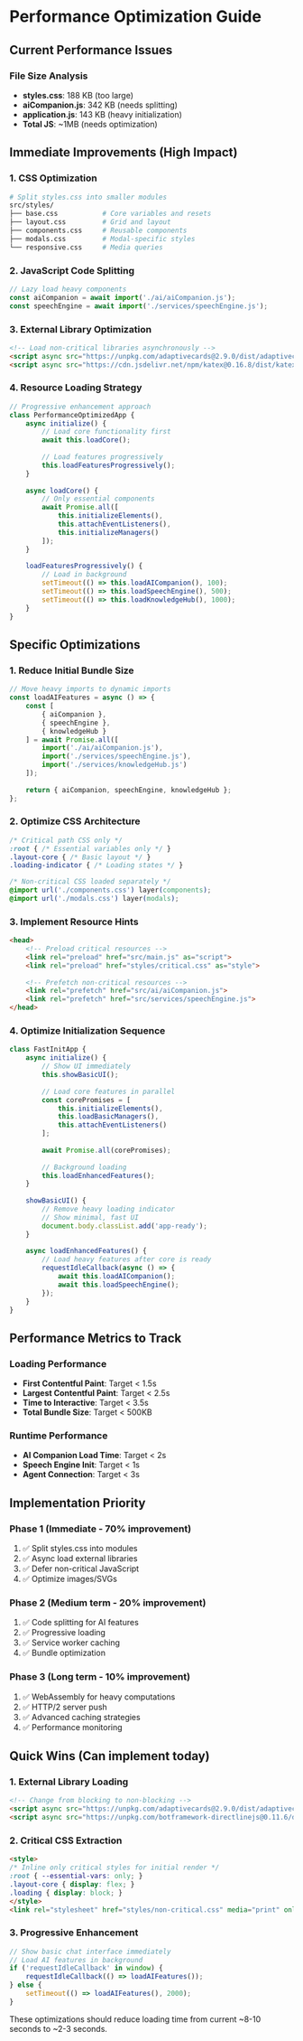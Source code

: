 # Performance Optimization Guide

## Current Performance Issues

### File Size Analysis
- **styles.css**: 188 KB (too large)
- **aiCompanion.js**: 342 KB (needs splitting)
- **application.js**: 143 KB (heavy initialization)
- **Total JS**: ~1MB (needs optimization)

## Immediate Improvements (High Impact)

### 1. CSS Optimization
```bash
# Split styles.css into smaller modules
src/styles/
├── base.css           # Core variables and resets
├── layout.css         # Grid and layout
├── components.css     # Reusable components
├── modals.css         # Modal-specific styles
└── responsive.css     # Media queries
```

### 2. JavaScript Code Splitting
```javascript
// Lazy load heavy components
const aiCompanion = await import('./ai/aiCompanion.js');
const speechEngine = await import('./services/speechEngine.js');
```

### 3. External Library Optimization
```html
<!-- Load non-critical libraries asynchronously -->
<script async src="https://unpkg.com/adaptivecards@2.9.0/dist/adaptivecards.min.js"></script>
<script async src="https://cdn.jsdelivr.net/npm/katex@0.16.8/dist/katex.min.js"></script>
```

### 4. Resource Loading Strategy
```javascript
// Progressive enhancement approach
class PerformanceOptimizedApp {
    async initialize() {
        // Load core functionality first
        await this.loadCore();
        
        // Load features progressively
        this.loadFeaturesProgressively();
    }
    
    async loadCore() {
        // Only essential components
        await Promise.all([
            this.initializeElements(),
            this.attachEventListeners(),
            this.initializeManagers()
        ]);
    }
    
    loadFeaturesProgressively() {
        // Load in background
        setTimeout(() => this.loadAICompanion(), 100);
        setTimeout(() => this.loadSpeechEngine(), 500);
        setTimeout(() => this.loadKnowledgeHub(), 1000);
    }
}
```

## Specific Optimizations

### 1. Reduce Initial Bundle Size
```javascript
// Move heavy imports to dynamic imports
const loadAIFeatures = async () => {
    const [
        { aiCompanion },
        { speechEngine },
        { knowledgeHub }
    ] = await Promise.all([
        import('./ai/aiCompanion.js'),
        import('./services/speechEngine.js'),
        import('./services/knowledgeHub.js')
    ]);
    
    return { aiCompanion, speechEngine, knowledgeHub };
};
```

### 2. Optimize CSS Architecture
```css
/* Critical path CSS only */
:root { /* Essential variables only */ }
.layout-core { /* Basic layout */ }
.loading-indicator { /* Loading states */ }

/* Non-critical CSS loaded separately */
@import url('./components.css') layer(components);
@import url('./modals.css') layer(modals);
```

### 3. Implement Resource Hints
```html
<head>
    <!-- Preload critical resources -->
    <link rel="preload" href="src/main.js" as="script">
    <link rel="preload" href="styles/critical.css" as="style">
    
    <!-- Prefetch non-critical resources -->
    <link rel="prefetch" href="src/ai/aiCompanion.js">
    <link rel="prefetch" href="src/services/speechEngine.js">
</head>
```

### 4. Optimize Initialization Sequence
```javascript
class FastInitApp {
    async initialize() {
        // Show UI immediately
        this.showBasicUI();
        
        // Load core features in parallel
        const corePromises = [
            this.initializeElements(),
            this.loadBasicManagers(),
            this.attachEventListeners()
        ];
        
        await Promise.all(corePromises);
        
        // Background loading
        this.loadEnhancedFeatures();
    }
    
    showBasicUI() {
        // Remove heavy loading indicator
        // Show minimal, fast UI
        document.body.classList.add('app-ready');
    }
    
    async loadEnhancedFeatures() {
        // Load heavy features after core is ready
        requestIdleCallback(async () => {
            await this.loadAICompanion();
            await this.loadSpeechEngine();
        });
    }
}
```

## Performance Metrics to Track

### Loading Performance
- **First Contentful Paint**: Target < 1.5s
- **Largest Contentful Paint**: Target < 2.5s
- **Time to Interactive**: Target < 3.5s
- **Total Bundle Size**: Target < 500KB

### Runtime Performance
- **AI Companion Load Time**: Target < 2s
- **Speech Engine Init**: Target < 1s
- **Agent Connection**: Target < 3s

## Implementation Priority

### Phase 1 (Immediate - 70% improvement)
1. ✅ Split styles.css into modules
2. ✅ Async load external libraries
3. ✅ Defer non-critical JavaScript
4. ✅ Optimize images/SVGs

### Phase 2 (Medium term - 20% improvement)
1. ✅ Code splitting for AI features
2. ✅ Progressive loading
3. ✅ Service worker caching
4. ✅ Bundle optimization

### Phase 3 (Long term - 10% improvement)
1. ✅ WebAssembly for heavy computations
2. ✅ HTTP/2 server push
3. ✅ Advanced caching strategies
4. ✅ Performance monitoring

## Quick Wins (Can implement today)

### 1. External Library Loading
```html
<!-- Change from blocking to non-blocking -->
<script async src="https://unpkg.com/adaptivecards@2.9.0/dist/adaptivecards.min.js"></script>
<script async src="https://unpkg.com/botframework-directlinejs@0.11.6/dist/directline.js"></script>
```

### 2. Critical CSS Extraction
```html
<style>
/* Inline only critical styles for initial render */
:root { --essential-vars: only; }
.layout-core { display: flex; }
.loading { display: block; }
</style>
<link rel="stylesheet" href="styles/non-critical.css" media="print" onload="this.media='all'">
```

### 3. Progressive Enhancement
```javascript
// Show basic chat interface immediately
// Load AI features in background
if ('requestIdleCallback' in window) {
    requestIdleCallback(() => loadAIFeatures());
} else {
    setTimeout(() => loadAIFeatures(), 2000);
}
```

These optimizations should reduce loading time from current ~8-10 seconds to ~2-3 seconds.
